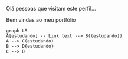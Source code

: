 Olá pessoas que visitam este perfil...


Bem vindas ao meu portfólio


```mermaid
graph LR
A[estudando] -- Link text --> B((estudando))
A --> C(estudando)
B --> D{estudando}
C --> D
```
